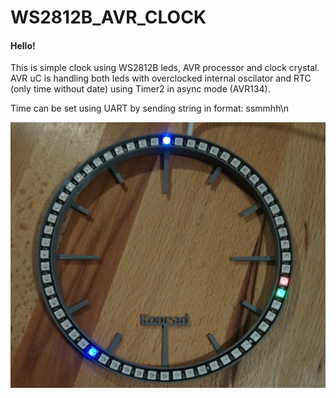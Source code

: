 # WS2812B_AVR_CLOCK

#### Hello!
This is simple clock using WS2812B leds, AVR processor and clock crystal.
AVR uC is handling both leds with overclocked internal oscilator and RTC (only time without date) using Timer2 in async mode (AVR134).

Time can be set using UART by sending string in format: ssmmhh\n

![example_img](./img/clock.JPG)

